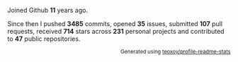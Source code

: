 Joined Github **11** years ago.

Since then I pushed **3485** commits, opened **35** issues, submitted **107** pull requests, received **714** stars across **231** personal projects and contributed to **47** public repositories.

<p align="right"><sub>Generated using <a href="https://github.com/marketplace/actions/profile-readme-stats">teoxoy/profile-readme-stats</a></sub></p>
